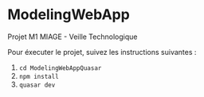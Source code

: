 # ModelingWebApp
Projet M1 MIAGE - Veille Technologique


Pour éxecuter le projet, suivez les instructions suivantes : 

1. `cd ModelingWebAppQuasar`
2. `npm install`
3. `quasar dev`

